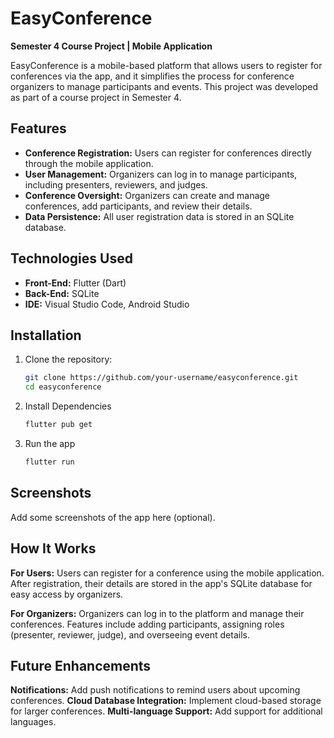 # EasyConference

**Semester 4 Course Project | Mobile Application**

EasyConference is a mobile-based platform that allows users to register for conferences via the app, and it simplifies the process for conference organizers to manage participants and events. This project was developed as part of a course project in Semester 4.

## Features

- **Conference Registration:** Users can register for conferences directly through the mobile application.
- **User Management:** Organizers can log in to manage participants, including presenters, reviewers, and judges.
- **Conference Oversight:** Organizers can create and manage conferences, add participants, and review their details.
- **Data Persistence:** All user registration data is stored in an SQLite database.

## Technologies Used

- **Front-End:** Flutter (Dart)
- **Back-End:** SQLite
- **IDE:** Visual Studio Code, Android Studio

## Installation

1. Clone the repository:

   ```bash
   git clone https://github.com/your-username/easyconference.git
   cd easyconference

2. Install Dependencies

    ```bash
    flutter pub get

3. Run the app

    ```bash
    flutter run

## Screenshots
Add some screenshots of the app here (optional).

## How It Works

**For Users:**
Users can register for a conference using the mobile application.
After registration, their details are stored in the app's SQLite database for easy access by organizers.

**For Organizers:**
Organizers can log in to the platform and manage their conferences.
Features include adding participants, assigning roles (presenter, reviewer, judge), and overseeing event details.

## Future Enhancements
**Notifications:** Add push notifications to remind users about upcoming conferences.
**Cloud Database Integration:** Implement cloud-based storage for larger conferences.
**Multi-language Support:** Add support for additional languages.
